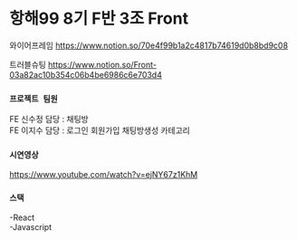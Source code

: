 # 항해99 8기 F반 3조 Front

와이어프레임
https://www.notion.so/70e4f99b1a2c4817b74619d0b8bd9c08

트러블슈팅
https://www.notion.so/Front-03a82ac10b354c06b4be6986c6e703d4

### `프로젝트 팀원`
FE 신수정 담당 : 채팅방 <br>
FE 이지수 담당 : 로그인 회원가입 채팅방생성 카테고리

### `시연영상`
https://www.youtube.com/watch?v=ejNY67z1KhM

### `스택`
-React <br>
-Javascript
